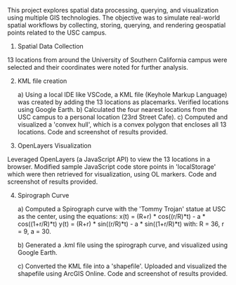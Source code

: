 This project explores spatial data processing, querying, and visualization using multiple GIS technologies. The objective was to simulate real-world spatial workflows by collecting, storing, querying, and rendering geospatial points related to the USC campus.

1. Spatial Data Collection

13 locations from around the University of Southern California campus were selected and their coordinates were noted for further analysis.

2. KML file creation

    a) Using a local IDE like VSCode, a KML file (Keyhole Markup Language) was created by adding the 13 locations as placemarks. Verified locations using Google Earth. 
    b) Calculated the four nearest locations from the USC campus to a personal location (23rd Street Cafe).
    c) Computed and visualized a 'convex hull', which is a convex polygon that encloses all 13 locations.
Code and screenshot of results provided.

3. OpenLayers Visualization

Leveraged OpenLayers (a JavaScript API) to view the 13 locations in a browser. Modified sample JavaScript code store points in 'localStorage' which were then retrieved for visualization, using OL markers.
Code and screenshot of results provided.

4. Spirograph Curve 

    a) Computed a Spirograph curve with the 'Tommy Trojan' statue at USC as the center, using the equations:
            x(t) = (R+r) * cos((r/R)*t) - a * cos((1+r/R)*t)
            y(t) = (R+r) * sin((r/R)*t) - a * sin((1+r/R)*t)
       with: R = 36, r = 9, a = 30.
    
    b) Generated a .kml file using the spirograph curve, and visualized using Google Earth.

    c) Converted the KML file into a 'shapefile'. Uploaded and visualized the shapefile using ArcGIS Online.
Code and screenshot of results provided.

